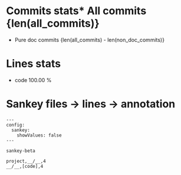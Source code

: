 # Commits stats* All commits {len(all_commits)}
* Pure doc commits {len(all_commits) - len(non_doc_commits)}
# Lines stats
* code 100.00 %

# Sankey files -> lines -> annotation

```mermaid
---
config:
  sankey:
    showValues: false
---

sankey-beta

project,__/__,4
__/__,[code],4

```
